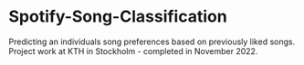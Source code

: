 # Spotify-Song-Classification
Predicting an individuals song preferences based on previously liked songs. Project work at KTH in Stockholm - completed in November 2022.
